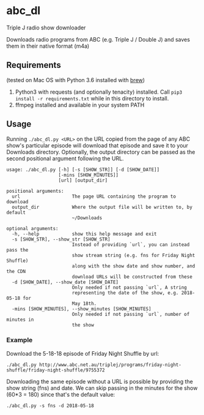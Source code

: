 # abc_dl
Triple J radio show downloader

Downloads radio programs from ABC (e.g. Triple J / Double J) and saves them in their native format (m4a)

## Requirements
(tested on Mac OS with Python 3.6 installed with [brew](https://brew.sh))

1. Python3 with requests (and optionally tenacity) installed. Call `pip3 install -r requirements.txt` while in this 
directory to install.
1. ffmpeg installed and available in your system PATH

## Usage
Running `./abc_dl.py <URL>` on the URL copied from the page of any ABC show's particular episode will download that
episode and save it to your Downloads directory. Optionally, the output directory can be passed as the second positional
argument following the URL.

```
usage: ./abc_dl.py [-h] [-s [SHOW_STR]] [-d [SHOW_DATE]]
                   [-mins [SHOW_MINUTES]]
                   [url] [output_dir]

positional arguments:
  url                   The page URL containing the program to download
  output_dir            Where the output file will be written to, by default
                        ~/Downloads

optional arguments:
  -h, --help            show this help message and exit
  -s [SHOW_STR], --show_str [SHOW_STR]
                        Instead of providing `url`, you can instead pass the
                        show stream string (e.g. fns for Friday Night Shuffle)
                        along with the show date and show number, and the CDN
                        download URLs will be constructed from these
  -d [SHOW_DATE], --show_date [SHOW_DATE]
                        Only needed if not passing `url`, A string
                        representing the date of the show, e.g. 2018-05-18 for
                        May 18th.
  -mins [SHOW_MINUTES], --show_minutes [SHOW_MINUTES]
                        Only needed if not passing `url`, number of minutes in
                        the show
```

### Example
Download the 5-18-18 episode of Friday Night Shuffle by url:

`./abc_dl.py http://www.abc.net.au/triplej/programs/friday-night-shuffle/friday-night-shuffle/9755372`

Downloading the same episode without a URL is possible by providing the show string (fns) and date.
We can skip passing in the minutes for the show (60*3 = 180) since that's the default value:

`./abc_dl.py -s fns -d 2018-05-18`
